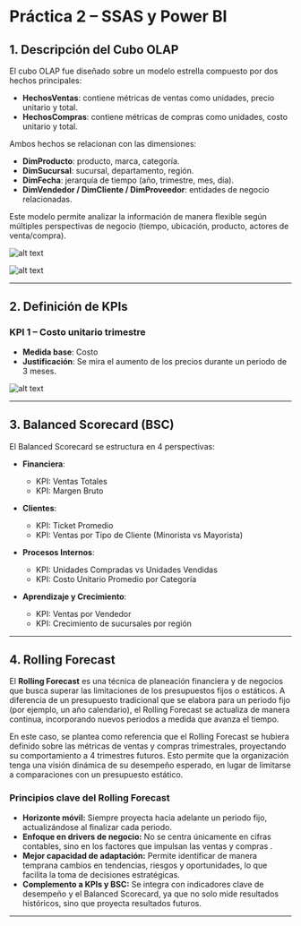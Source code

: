 # Práctica 2 – SSAS y Power BI

## 1. Descripción del Cubo OLAP
El cubo OLAP fue diseñado sobre un modelo estrella compuesto por dos hechos principales:  
- **HechosVentas**: contiene métricas de ventas como unidades, precio unitario y total.  
- **HechosCompras**: contiene métricas de compras como unidades, costo unitario y total.  

Ambos hechos se relacionan con las dimensiones:  
- **DimProducto**: producto, marca, categoría.  
- **DimSucursal**: sucursal, departamento, región.  
- **DimFecha**: jerarquía de tiempo (año, trimestre, mes, día).  
- **DimVendedor / DimCliente / DimProveedor**: entidades de negocio relacionadas.  

Este modelo permite analizar la información de manera flexible según múltiples perspectivas de negocio (tiempo, ubicación, producto, actores de venta/compra).

![alt text](image.png)

![alt text](image-1.png)

---

## 2. Definición de KPIs

### KPI 1 – Costo unitario trimestre
- **Medida base**: Costo 
- **Justificación**: Se mira el aumento de los precios durante un periodo de 3 meses. 

![alt text](image-2.png)


---

## 3. Balanced Scorecard (BSC)

El Balanced Scorecard se estructura en 4 perspectivas:

- **Financiera**:  
  - KPI: Ventas Totales  
  - KPI: Margen Bruto  

- **Clientes**:  
  - KPI: Ticket Promedio  
  - KPI: Ventas por Tipo de Cliente (Minorista vs Mayorista)  

- **Procesos Internos**:  
  - KPI: Unidades Compradas vs Unidades Vendidas  
  - KPI: Costo Unitario Promedio por Categoría  

- **Aprendizaje y Crecimiento**:  
  - KPI: Ventas por Vendedor  
  - KPI: Crecimiento de sucursales por región  


---

## 4. Rolling Forecast

El **Rolling Forecast** es una técnica de planeación financiera y de negocios que busca superar las limitaciones de los presupuestos fijos o estáticos. A diferencia de un presupuesto tradicional que se elabora para un periodo fijo (por ejemplo, un año calendario), el Rolling Forecast se actualiza de manera continua, incorporando nuevos periodos a medida que avanza el tiempo.  

En este caso, se plantea como referencia que el Rolling Forecast se hubiera definido sobre las métricas de ventas y compras trimestrales, proyectando su comportamiento a 4 trimestres futuros. Esto permite que la organización tenga una visión dinámica de su desempeño esperado, en lugar de limitarse a comparaciones con un presupuesto estático.  

### Principios clave del Rolling Forecast
- **Horizonte móvil:** Siempre proyecta hacia adelante un periodo fijo, actualizándose al finalizar cada periodo.  
- **Enfoque en drivers de negocio:** No se centra únicamente en cifras contables, sino en los factores que impulsan las ventas y compras .  
- **Mejor capacidad de adaptación:** Permite identificar de manera temprana cambios en tendencias, riesgos y oportunidades, lo que facilita la toma de decisiones estratégicas.  
- **Complemento a KPIs y BSC:** Se integra con indicadores clave de desempeño y el Balanced Scorecard, ya que no solo mide resultados históricos, sino que proyecta resultados futuros.  


---


